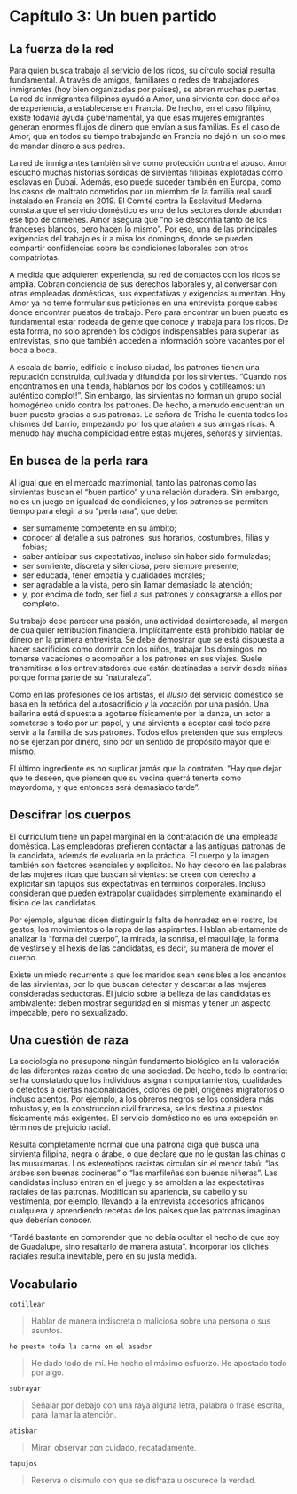 # Capítulo 3: Un buen partido

## La fuerza de la red

Para quien busca trabajo al servicio de los ricos, su círculo social resulta fundamental. A través de amigos, familiares
o redes de trabajadores inmigrantes (hoy bien organizadas por países), se abren muchas puertas. La red de inmigrantes
filipinos ayudó a Amor, una sirvienta con doce años de experiencia, a establecerse en Francia. De hecho, en el caso
filipino, existe todavía ayuda gubernamental, ya que esas mujeres emigrantes generan enormes flujos de dinero que envían
a sus familias. Es el caso de Amor, que en todos su tiempo trabajando en Francia no dejó ni un solo mes de mandar dinero
a sus padres.

La red de inmigrantes también sirve como protección contra el abuso. Amor escuchó muchas historias sórdidas de
sirvientas filipinas explotadas como esclavas en Dubai. Además, eso puede suceder también en Europa, como los casos de
maltrato cometidos por un miembro de la familia real saudí instalado en Francia en 2019. El Comité contra la Esclavitud
Moderna constata que el servicio doméstico es uno de los sectores donde abundan ese tipo de crímenes. Amor asegura que
“no se desconfía tanto de los franceses blancos, pero hacen lo mismo”. Por eso, una de las principales exigencias del
trabajo es ir a misa los domingos, donde se pueden compartir confidencias sobre las condiciones laborales con otros
compatriotas.

A medida que adquieren experiencia, su red de contactos con los ricos se amplía. Cobran conciencia de sus derechos
laborales y, al conversar con otras empleadas domésticas, sus expectativas y exigencias aumentan. Hoy Amor ya no teme
formular sus peticiones en una entrevista porque sabes donde encontrar puestos de trabajo. Pero para encontrar un buen
puesto es fundamental estar rodeada de gente que conoce y trabaja para los ricos. De esta forma, no solo aprenden los
códigos indispensables para superar las entrevistas, sino que también acceden a información sobre vacantes por el boca a
boca.

A escala de barrio, edificio o incluso ciudad, los patrones tienen una reputación construida, cultivada y difundida por
los sirvientes. “Cuando nos encontramos en una tienda, hablamos por los codos y cotilleamos: un auténtico complot!”. Sin
embargo, las sirvientas no forman un grupo social homogéneo unido contra los patrones. De hecho, a menudo encuentran un
buen puesto gracias a sus patronas. La señora de Trisha le cuenta todos los chismes del barrio, empezando por los que
atañen a sus amigas ricas. A menudo hay mucha complicidad entre estas mujeres, señoras y sirvientas.

## En busca de la perla rara

Al igual que en el mercado matrimonial, tanto las patronas como las sirvientas buscan el “buen partido” y una relación
duradera. Sin embargo, no es un juego en igualdad de condiciones, y los patrones se permiten tiempo para elegir a su
“perla rara”, que debe:

- ser sumamente competente en su ámbito;
- conocer al detalle a sus patrones: sus horarios, costumbres, filias y fobias;
- saber anticipar sus expectativas, incluso sin haber sido formuladas;
- ser sonriente, discreta y silenciosa, pero siempre presente;
- ser educada, tener empatía y cualidades morales;
- ser agradable a la vista, pero sin llamar demasiado la atención;
- y, por encima de todo, ser fiel a sus patrones y consagrarse a ellos por completo.

Su trabajo debe parecer una pasión, una actividad desinteresada, al margen de cualquier retribución financiera.
Implícitamente está prohibido hablar de dinero en la primera entrevista. Se debe demostrar que se está dispuesta a hacer
sacrificios como dormir con los niños, trabajar los domingos, no tomarse vacaciones o acompañar a los patrones en sus
viajes. Suele transmitirse a los entrevistadores que están destinadas a servir desde niñas porque forma parte de su
“naturaleza”.

Como en las profesiones de los artistas, el _illusio_ del servicio doméstico se basa en la retórica del autosacrificio y
la vocación por una pasión. Una bailarina está dispuesta a agotarse físicamente por la danza, un actor a someterse a
todo por un papel, y una sirvienta a aceptar casi todo para servir a la familia de sus patrones. Todos ellos pretenden
que sus empleos no se ejerzan por dinero, sino por un sentido de propósito mayor que el mismo.

El último ingrediente es no suplicar jamás que la contraten. “Hay que dejar que te deseen, que piensen que su vecina
querrá tenerte como mayordoma, y que entonces será demasiado tarde”.

## Descifrar los cuerpos

El currículum tiene un papel marginal en la contratación de una empleada doméstica. Las empleadoras prefieren contactar
a las antiguas patronas de la candidata, además de evaluarla en la práctica. El cuerpo y la imagen también son factores
esenciales y explícitos. No hay decoro en las palabras de las mujeres ricas que buscan sirvientas: se creen con derecho
a explicitar sin tapujos sus expectativas en términos corporales. Incluso consideran que pueden extrapolar cualidades
simplemente examinando el físico de las candidatas.

Por ejemplo, algunas dicen distinguir la falta de honradez en el rostro, los gestos, los movimientos o la ropa de las
aspirantes. Hablan abiertamente de analizar la “forma del cuerpo”, la mirada, la sonrisa, el maquillaje, la forma de
vestirse y el hexis de las candidatas, es decir, su manera de mover el cuerpo.

Existe un miedo recurrente a que los maridos sean sensibles a los encantos de las sirvientas, por lo que buscan detectar
y descartar a las mujeres consideradas seductoras. El juicio sobre la belleza de las candidatas es ambivalente: deben
mostrar seguridad en sí mismas y tener un aspecto impecable, pero no sexualizado.

## Una cuestión de raza

La sociología no presupone ningún fundamento biológico en la valoración de las diferentes razas dentro de una sociedad.
De hecho, todo lo contrario: se ha constatado que los individuos asignan comportamientos, cualidades o defectos a
ciertas nacionalidades, colores de piel, orígenes migratorios o incluso acentos. Por ejemplo, a los obreros negros se
los considera más robustos y, en la construcción civil francesa, se los destina a puestos físicamente más exigentes. El
servicio doméstico no es una excepción en términos de prejuicio racial.

Resulta completamente normal que una patrona diga que busca una sirvienta filipina, negra o árabe, o que declare que no
le gustan las chinas o las musulmanas. Los estereotipos racistas circulan sin el menor tabú: “las árabes son buenas
cocineras” o “las marfileñas son buenas niñeras”. Las candidatas incluso entran en el juego y se amoldan a las
expectativas raciales de las patronas. Modifican su apariencia, su cabello y su vestimenta, por ejemplo, llevando a la
entrevista accesorios africanos cualquiera y aprendiendo recetas de los países que las patronas imaginan que deberían
conocer.

“Tardé bastante en comprender que no debía ocultar el hecho de que soy de Guadalupe, sino resaltarlo de manera astuta”.
Incorporar los clichés raciales resulta inevitable, pero en su justa medida.

## Vocabulario

`cotillear`

> Hablar de manera indiscreta o maliciosa sobre una persona o sus asuntos.

`he puesto toda la carne en el asador`

> He dado todo de mí. He hecho el máximo esfuerzo. He apostado todo por algo.

`subrayar`

> Señalar por debajo con una raya alguna letra, palabra o frase escrita, para llamar la atención.

`atisbar`

> Mirar, observar con cuidado, recatadamente.

`tapujos`

> Reserva o disimulo con que se disfraza u oscurece la verdad.
